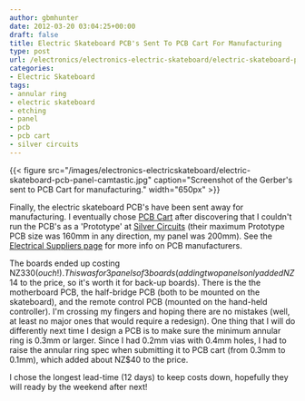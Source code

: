 ```yaml
---
author: gbmhunter
date: 2012-03-20 03:04:25+00:00
draft: false
title: Electric Skateboard PCB's Sent To PCB Cart For Manufacturing
type: post
url: /electronics/electronics-electric-skateboard/electric-skateboard-pcbs-sent-to-pcb-cart-for-manufacturing
categories:
- Electric Skateboard
tags:
- annular ring
- electric skateboard
- etching
- panel
- pcb
- pcb cart
- silver circuits
---
```


{{< figure src="/images/electronics-electricskateboard/electric-skateboard-pcb-panel-camtastic.jpg" caption="Screenshot of the Gerber's sent to PCB Cart for manufacturing."  width="650px" >}}

Finally, the electric skateboard PCB's have been sent away for manufacturing. I eventually chose [PCB Cart](http://www.pcbcart.com/) after discovering that I couldn't run the PCB's as a 'Prototype' at [Silver Circuits](http://www.custompcb.com/) (their maximum Prototype PCB size was 160mm in any direction, my panel was 200mm). See the [Electrical Suppliers page](/electronics/other/electrical-suppliers) for more info on PCB manufacturers.

The boards ended up costing NZ$330 (ouch!). This was for 3 panels of 3 boards (adding two panels only added NZ$14 to the price, so it's worth it for back-up boards).
There is the the motherboard PCB, the half-bridge PCB (both to be mounted on the skateboard), and the remote control PCB (mounted on the hand-held controller). I'm crossing my fingers and hoping there are no mistakes (well, at least no major ones that would require a redesign). One thing that I will do differently next time I design a PCB is to make sure the minimum annular ring is 0.3mm or larger. Since I had 0.2mm vias with 0.4mm holes, I had to raise the annular ring spec when submitting it to PCB cart (from 0.3mm to 0.1mm), which added about NZ$40 to the price.

I chose the longest lead-time (12 days) to keep costs down, hopefully they will ready by the weekend after next!
